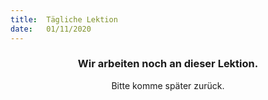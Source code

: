 ```yaml
---
title:  Tägliche Lektion
date:   01/11/2020
---
```


### <center>Wir arbeiten noch an dieser Lektion.</center>
<center>Bitte komme später zurück.</center>